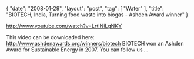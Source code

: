{
   "date": "2008-01-29",
   "layout": "post",
   "tag": [
      "Water"
   ],
   "title": "BIOTECH, India, Turning food waste into biogas - Ashden Award winner"
}

http://www.youtube.com/watch?v=LrtINiLgNKY  

This video can be downloaded here: http://www.ashdenawards.org/winners/biotech BIOTECH won an Ashden Award for Sustainable Energy in 2007. You can follow us ...